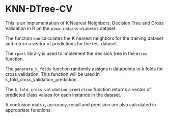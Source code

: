 # KNN-DTree-CV
This is an implementation of K Nearest Neighbors, Decision Tree and Cross Validation in R on the ```pima-indians-diabetes``` dataset.  

The function ```knn``` calculates the K nearest neighbors for the training dataset and return a vector of predictions for the test dataset.  

The ```rpart``` library is used to implement the decision tree in the ```dtree``` function.  

The ```generate_k_folds``` function randomly assigns n datapoints to k folds for cross validation. This function will be used  in k_fold_cross_validation_prediction.  

The ```k_fold_cross_validation_prediction``` function returns a vector of predicted class values for each instance in the dataset.  

A confusion matrix, accuracy, recall and precision are also calculated in appropriate functions.
